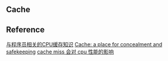## Cache

## Reference
[与程序员相关的CPU缓存知识](https://coolshell.cn/articles/20793.html)
[Cache: a place for concealment and safekeeping](https://manybutfinite.com/post/intel-cpu-caches/)
[cache miss 会对 cpu 性能的影响](https://www.zhihu.com/question/30595783)